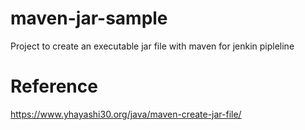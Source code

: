 # maven-jar-sample
Project to create an executable jar file with maven for jenkin pipleline

# Reference
https://www.yhayashi30.org/java/maven-create-jar-file/
